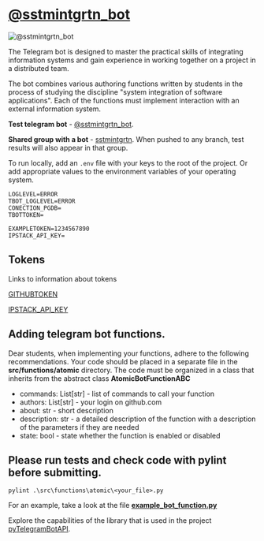 # [@sstmintgrtn_bot](https://t.me/sstmintgrtn_bot)
![@sstmintgrtn_bot](https://www.gravatar.com/avatar/7ceee8792cfff9591510a6fe04131afa?size=200&default=robohash&forcedefault=y)

The Telegram bot is designed to master the practical skills of integrating information systems and gain experience in working together on a project in a distributed team.

The bot combines various authoring functions written by students in the process of studying the discipline "system integration of software applications".
Each of the functions must implement interaction with an external information system.


__Test telegram bot__ - [@sstmintgrtn_bot](https://t.me/sstmintgrtn_bot). 

__Shared group with a bot__ - [sstmintgrtn](https://t.me/sstmintgrtn). When pushed to any branch, test results will also appear in that group.

To run locally, add an `.env` file with your keys to the root of the project. Or add appropriate values to the environment variables of your operating system.
```
LOGLEVEL=ERROR
TBOT_LOGLEVEL=ERROR
CONECTION_PGDB=
TBOTTOKEN=

EXAMPLETOKEN=1234567890
IPSTACK_API_KEY=
```

## Tokens
Links to information about tokens

[GITHUBTOKEN](https://docs.github.com/en/authentication/keeping-your-account-and-data-secure/creating-a-personal-access-token)

[IPSTACK_API_KEY](https://ipstack.com/)

## Adding telegram bot functions.
Dear students, when implementing your functions, adhere to the following recommendations.
Your code should be placed in a separate file in the **src/functions/atomic** directory.
The code must be organized in a class that inherits from the abstract class **AtomicBotFunctionABC**
 - commands: List[str] - list of commands to call your function
 - authors: List[str] - your login on github.com
 - about: str - short description
 - description: str - a detailed description of the function with a description of the parameters if they are needed
 - state: bool - state whether the function is enabled or disabled

 ## Please run tests and check code with pylint before submitting.

```
pylint .\src\functions\atomic\<your_file>.py
```

For an example, take a look at the file **[example_bot_function.py](https://github.com/IHVH/system-integration-bot-2/blob/master/src/functions/atomic/example_bot_function.py)**

Explore the capabilities of the library that is used in the project [pyTelegramBotAPI](https://github.com/eternnoir/pyTelegramBotAPI).
